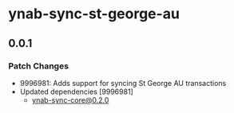 # ynab-sync-st-george-au

## 0.0.1
### Patch Changes

- 9996981: Adds support for syncing St George AU transactions
- Updated dependencies [9996981]
  - ynab-sync-core@0.2.0
